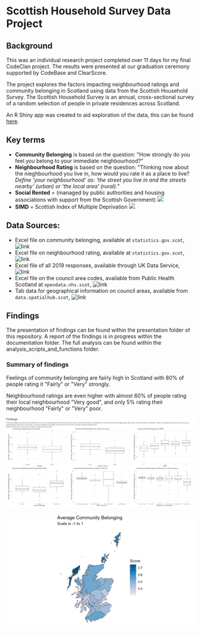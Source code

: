 # Scottish Household Survey Data Project

## Background
This was an individual research project completed over 11 days for my final CodeClan project. The results were presented at our graduation ceremony supported by CodeBase and ClearScore.

The project explores the factors impacting neighbourhood ratings and community belonging in Scotland using data from the Scottish Household Survey. The Scottish Household Survey is an annual, cross-sectional survey of a random selection of people in private residences across Scotland.

An R Shiny app was created to aid exploration of the data, this can be found [here](https://emma-menzies.shinyapps.io/scottish_household_survey_exploration/).

## Key terms

* **Community Belonging** is based on the question: "How strongly do you feel you belong to your immediate neighbourhood?"
* **Neighbourhood Rating** is based on the question: "Thinking now about the nieghbourhood you live in, how would you rate it as a place to live? *Define 'your neighbourhood' as: 'the street you live in and the streets nearby' (urban) or 'the local area' (rural).*"
* **Social Rented** = (managed by public authorities and housing associations with support from the Scottish Government) ![](https://www.gov.scot/policies/social-housing/)
* **SIMD** = Scottish Index of Multiple Deprivation
![](https://www.gov.scot/collections/scottish-index-of-multiple-deprivation-2020/)

## Data Sources:

* Excel file on community belonging, available at `statistics.gov.scot`, ![link](https://statistics.gov.scot/resource?uri=http%3A%2F%2Fstatistics.gov.scot%2Fdata%2Fcommunity-belonging---shs)
* Excel file on neighbourhood rating, available at `statistics.gov.scot`, ![link](https://statistics.gov.scot/resource?uri=http%3A%2F%2Fstatistics.gov.scot%2Fdata%2Fneighbourhood-rating---shs)
* Excel file of all 2019 responses, available through UK Data Service, ![link](ukdataservice.ac.uk)
* Excel file on the council area codes, available from Public Health Scotland at `opendata.nhs.scot`,  ![link](https://www.opendata.nhs.scot/km/dataset/geography-codes-and-labels)
* Tab data for geographical information on council areas, available from `data.spatialhub.scot`, ![link](https://data.spatialhub.scot/dataset/local_authority_boundaries-is/resource/d24c5735-0f1c-4819-a6bd-dbfeb93bd8e4)
  
## Findings
The presentation of findings can be found within the presentation folder of this repository. A report of the findings is in progress within the documentation folder. The full analysis can be found within the analysis_scripts_and_functions folder.

### Summary of findings
Feelings of community belonging are fairly high in Scotland with 80% of people rating it "Fairly" or "Very" strongly.

Neighbourhood ratings are even higher with almost 60% of people rating their local neighbourhood "Very good", and only 5% rating their neighbourhood "Fairly" or "Very" poor.

![](https://github.com/Emmz900/scottish_housing_project/blob/main/documentation/app_screenshot_findings.png)

![](https://github.com/Emmz900/scottish_housing_project/blob/main/documentation/community_map.png)

